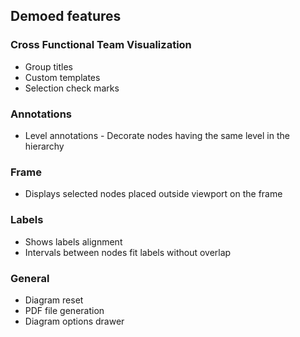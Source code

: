 ## Demoed features
### Cross Functional Team Visualization
* Group titles
* Custom templates
* Selection check marks

### Annotations
* Level annotations - Decorate nodes having the same level in the hierarchy

### Frame
* Displays selected nodes placed outside viewport on the frame

### Labels
* Shows labels alignment
* Intervals between nodes fit labels without overlap

### General
* Diagram reset
* PDF file generation
* Diagram options drawer
